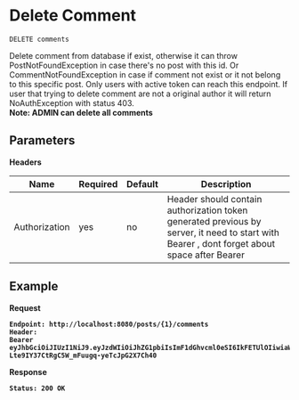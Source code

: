 # Delete Comment
    DELETE comments

Delete comment from database if exist, otherwise it can throw PostNotFoundException in case there's no post with this id.
Or CommentNotFoundException in case if comment not exist or it not belong to this specific post.
Only users with active token can reach this endpoint.
If user that trying to delete comment are not a original author it will return NoAuthException with status 403.
<br/>
<b>Note: ADMIN can delete all comments</b>

## Parameters
<b>Headers</b>

| Name | Required | Default | Description | 
| --- | --- | --- | --- |
| Authorization | yes| no | Header should contain authorization token generated previous by server, it need to start with Bearer , dont forget about space after Bearer|
## Example 
<b>Request</p>
```
Endpoint: http://localhost:8080/posts/{1}/comments
Header:
Bearer eyJhbGciOiJIUzI1NiJ9.eyJzdWIiOiJhZG1pbiIsImF1dGhvcml0eSI6IkFETUlOIiwiaWF0IjoxNTk5MDYzNDIxLCJleHAiOjE1OTkwNjQzMjF9.ksZxd-Lte9IY37CtRgC5W_mFuugq-yeTcJpG2X7Ch40
```
<b>Response</b>
```
Status: 200 OK
```
